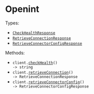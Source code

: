 # Openint

Types:

- <code><a href="./src/resources/top-level.ts">CheckHealthResponse</a></code>
- <code><a href="./src/resources/top-level.ts">RetrieveConnectionResponse</a></code>
- <code><a href="./src/resources/top-level.ts">RetrieveConnectorConfigResponse</a></code>

Methods:

- <code title="get /health">client.<a href="./src/index.ts">checkHealth</a>() -> string</code>
- <code title="get /connection">client.<a href="./src/index.ts">retrieveConnection</a>() -> RetrieveConnectionResponse</code>
- <code title="get /connector-config">client.<a href="./src/index.ts">retrieveConnectorConfig</a>() -> RetrieveConnectorConfigResponse</code>
